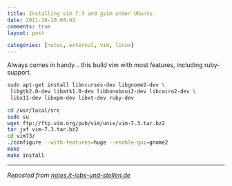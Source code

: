 ```yaml
---
title: Installing vim 7.3 and gvim under Ubuntu
date: 2011-10-10 04:43
comments: true
layout: post

categories: [notes, external, vim, linux]
---
```

 Always comes in handy…
this build vim with most features, including ruby-support.


```bash
sudo apt-get install libncurses-dev libgnome2-dev \
 libgtk2.0-dev libatk1.0-dev libbonoboui2-dev libcairo2-dev \
 libx11-dev libxpm-dev libxt-dev ruby-dev

cd /usr/local/src
sudo su
wget ftp://ftp.vim.org/pub/vim/unix/vim-7.3.tar.bz2
tar jxf vim-7.3.tar.bz2
cd vim73/
./configure --with-features=huge --enable-gui=gnome2
make
make install
```


---
<i>Reposted from <a href='http://notes.it-jobs-und-stellen.de/notes/10' rel='canonical'>notes.it-jobs-und-stellen.de</a></i>
